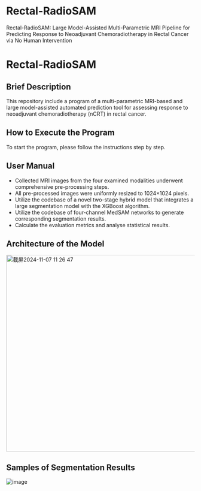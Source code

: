 # Rectal-RadioSAM
Rectal-RadioSAM: Large Model-Assisted Multi-Parametric MRI Pipeline for Predicting Response to Neoadjuvant Chemoradiotherapy in Rectal Cancer via No Human Intervention
# Rectal-RadioSAM
## Brief Description
This repository include a program of a multi-parametric MRI-based and large model-assisted automated prediction tool for assessing response to neoadjuvant chemoradiotherapy (nCRT) in rectal cancer.
## How to Execute the Program
To start the program, please follow the instructions step by step.
## User Manual
* Collected MRI images from the four examined modalities underwent comprehensive pre-processing steps. 
* All pre-processed images were uniformly resized to 1024×1024 pixels. 
* Utilize the codebase of a novel two-stage hybrid model that integrates a large segmentation model with the XGBoost algorithm.
* Utilize the codebase of four-channel MedSAM networks to generate corresponding segmentation results.
* Calculate the evaluation metrics and analyse statistical results.
## Architecture of the Model
<img width="525" alt="截屏2024-11-07 11 26 47" src="https://github.com/user-attachments/assets/b2805636-c66c-4aa6-bd70-70c3b8b14805">

## Samples of Segmentation Results
![image](https://github.com/user-attachments/assets/73612450-6e0b-4222-af38-77c1d36bd4df)










